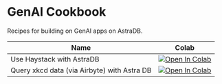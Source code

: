 # GenAI Cookbook
Recipes for building on GenAI apps on AstraDB.

| Name | Colab|
| ---- | ---- |
| Use Haystack with AstraDB| <a href="https://colab.research.google.com/github/datastax/genai-cookbook/blob/main/haystack-starwars.ipynb" target="_parent"><img src="https://colab.research.google.com/assets/colab-badge.svg" alt="Open In Colab"/></a>|
| Query xkcd data (via Airbyte) with Astra DB | <a href="https://colab.research.google.com/github/aar0np/genai-cookbook/blob/main/Airbyte_xkcd.ipynb" target="_parent"><img src="https://colab.research.google.com/assets/colab-badge.svg" alt="Open In Colab"/></a>
